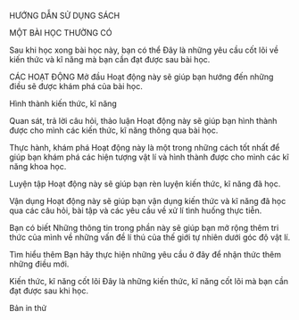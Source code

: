HƯỚNG DẪN SỬ DỤNG SÁCH

MỘT BÀI HỌC THƯỜNG CÓ

Sau khi học xong bài học này, bạn có thể
Đây là những yêu cầu cốt lõi về kiến thức và kĩ năng mà bạn cần đạt được sau bài học.

CÁC HOẠT ĐỘNG
Mở đầu
Hoạt động này sẽ giúp bạn hướng đến những điều sẽ được khám phá của bài học.

Hình thành kiến thức, kĩ năng

Quan sát, trả lời câu hỏi, thảo luận
Hoạt động này sẽ giúp bạn hình thành được cho mình các kiến thức, kĩ năng thông qua bài học.

Thực hành, khám phá
Hoạt động này là một trong những cách tốt nhất để giúp bạn khám phá các hiện tượng vật lí và hình thành được cho mình các kĩ năng khoa học.

Luyện tập
Hoạt động này sẽ giúp bạn rèn luyện kiến thức, kĩ năng đã học.

Vận dụng
Hoạt động này sẽ giúp bạn vận dụng kiến thức và kĩ năng đã học qua các câu hỏi, bài tập và các yêu cầu về xử lí tình huống thực tiễn.

Bạn có biết
Những thông tin trong phần này sẽ giúp bạn mở rộng thêm tri thức của mình về những vấn đề lí thú của thế giới tự nhiên dưới góc độ vật lí.

Tìm hiểu thêm
Bạn hãy thực hiện những yêu cầu ở đây để nhận thức thêm những điều mới.

Kiến thức, kĩ năng cốt lõi
Đây là những kiến thức, kĩ năng cốt lõi mà bạn cần đạt được sau khi học.

Bản in thử
